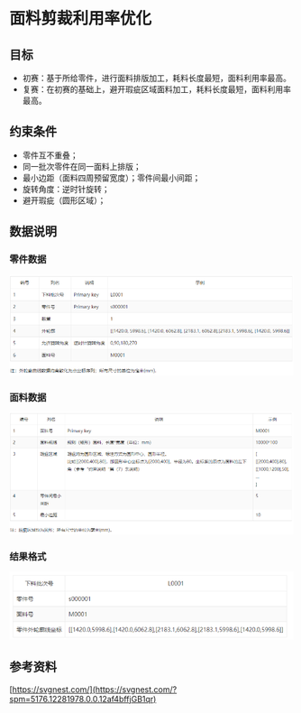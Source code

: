 # **面料剪裁利用率优化**

## 目标

- 初赛：基于所给零件，进行面料排版加工，耗料长度最短，面料利用率最高。
- 复赛：在初赛的基础上，避开瑕疵区域面料加工，耗料长度最短，面料利用率最高。



## 约束条件

- 零件互不重叠；
- 同一批次零件在同一面料上排版；
- 最小边距（面料四周预留宽度）；零件间最小间距；
- 旋转角度：逆时针旋转；
- 避开瑕疵（圆形区域）；



## 数据说明

### 零件数据

![零件数据](./零件数据.png)

### 面料数据

![面料数据](./面料数据.png)

### 结果格式

![结果格式](./结果格式.png)



## 参考资料

[https://svgnest.com/](https://svgnest.com/?spm=5176.12281978.0.0.12af4bffjGB1qr)